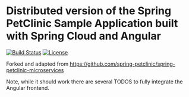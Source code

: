 # Distributed version of the Spring PetClinic Sample Application built with Spring Cloud and Angular 

[![Build Status](https://travis-ci.com/pinzger/spring-petclinic-microservices.svg?branch=master)](https://travis-ci.org/spring-petclinic/spring-petclinic-microservices/) [![License](https://img.shields.io/badge/License-Apache%202.0-blue.svg)](https://opensource.org/licenses/Apache-2.0)

Forked and adapted from https://github.com/spring-petclinic/spring-petclinic-microservices 

Note, while it should work there are several TODOS to fully integrate the Angular frontend.
